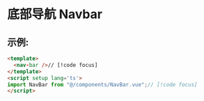 # 底部导航 Navbar

## 示例:

```html
<template>
  <nav-bar />// [!code focus]
</template>
<script setup lang='ts'>
import NavBar from "@/components/NavBar.vue";// [!code focus]
</script>
```
